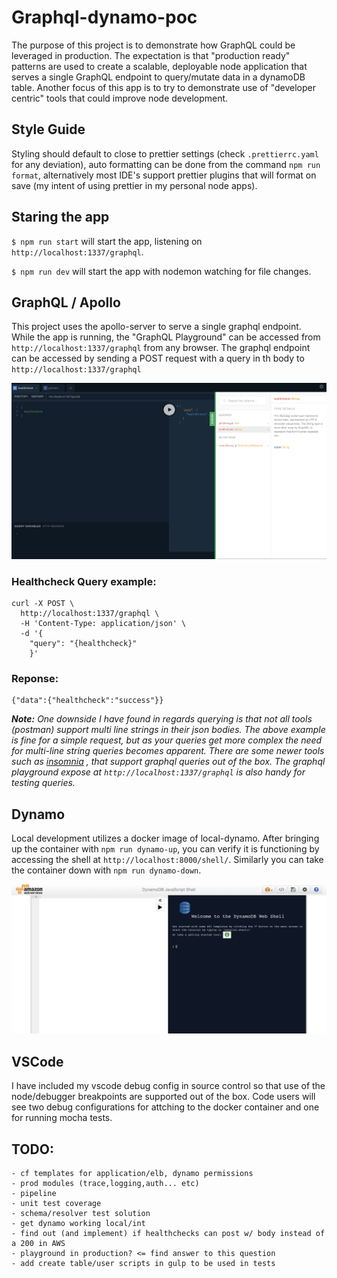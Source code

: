 # Graphql-dynamo-poc

The purpose of this project is to demonstrate how GraphQL could be leveraged in production. The expectation is that "production ready" patterns are used to create a scalable, deployable node application that serves a single GraphQL endpoint to query/mutate data in a dynamoDB table. Another focus of this app is to try to demonstrate use of "developer centric" tools that could improve node development.

## Style Guide

Styling should default to close to prettier settings (check `.prettierrc.yaml` for any deviation), auto formatting can be done from the command `npm run format`, alternatively most IDE's support prettier plugins that will format on save (my intent of using prettier in my personal node apps).

## Staring the app

`$ npm run start` will start the app, listening on `http://localhost:1337/graphql`.

`$ npm run dev` will start the app with nodemon watching for file changes.

## GraphQL / Apollo

This project uses the apollo-server to serve a single graphql endpoint. While the app is running, the "GraphQL Playground" can be accessed from `http://localhost:1337/graphql` from any browser. The graphql endpoint can be accessed by sending a POST request with a query in th body to `http://localhost:1337/graphql`

![alt text](./graphql-screenshot.png 'http://localhost:1337/graphql')

### Healthcheck Query example:

```
curl -X POST \
  http://localhost:1337/graphql \
  -H 'Content-Type: application/json' \
  -d '{
	"query": "{healthcheck}"
    }'
```

### Reponse:

```
{"data":{"healthcheck":"success"}}
```

_**Note:** One downside I have found in regards querying is that not all tools (postman) support multi line strings in their json bodies. The above example is fine for a simple request, but as your queries get more complex the need for multi-line string queries becomes apparent. There are some newer tools such as [insomnia](https://insomnia.rest/graphql/ 'insomnia')
, that support graphql queries out of the box. The graphql playground expose at `http://localhost:1337/graphql` is also handy for testing queries._

## Dynamo

Local development utilizes a docker image of local-dynamo. After bringing up the container with `npm run dynamo-up`, you can verify it is functioning by accessing the shell at `http://localhost:8000/shell/`. Similarly you can take the container down with `npm run dynamo-down`.

![alt text](./local-dynamo-screenshot.png 'http://localhost:8000/shell')

## VSCode

I have included my vscode debug config in source control so that use of the node/debugger breakpoints are supported out of the box. Code users will see two debug configurations for attching to the docker container and one for running mocha tests.

## TODO:

    - cf templates for application/elb, dynamo permissions
    - prod modules (trace,logging,auth... etc)
    - pipeline
    - unit test coverage
    - schema/resolver test solution
    - get dynamo working local/int
    - find out (and implement) if healthchecks can post w/ body instead of a 200 in AWS
    - playground in production? <= find answer to this question
    - add create table/user scripts in gulp to be used in tests
